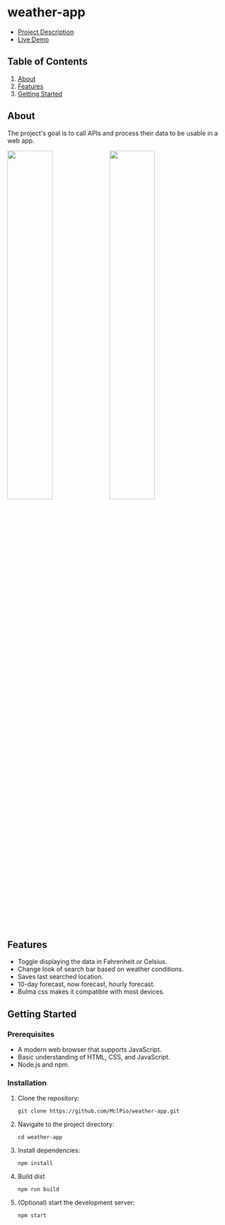 # weather-app

- [Project Description](https://www.theodinproject.com/lessons/javascript-weather-app)
- [Live Demo](https://www.michaelpious.com/weather-app/)

## Table of Contents

1. [About](#about)
1. [Features](#features)
1. [Getting Started](#getting-started)

## About

The project's goal is to call APIs and process their data to be usable in a web app.

<p float="left">
  <img src="https://github.com/user-attachments/assets/d5e294cd-943b-4928-ada6-ef241c4f61bb" width="45%" />
  <img src="https://github.com/user-attachments/assets/ee0862fb-d1a0-40ed-8790-ac1a81e46e20" width="45%" /> 
</p>

## Features

- Toggle displaying the data in Fahrenheit or Celsius.
- Change look of search bar based on weather conditions.
- Saves last searched location.
- 10-day forecast, now forecast, hourly forecast.
- Bulma css makes it compatible with most devices.

## Getting Started

### Prerequisites

- A modern web browser that supports JavaScript.
- Basic understanding of HTML, CSS, and JavaScript.
- Node.js and npm.

### Installation

1. Clone the repository:
   ```
   git clone https://github.com/MclPio/weather-app.git
   ```
2. Navigate to the project directory:
   ```
   cd weather-app
   ```
3. Install dependencies:
   ```
   npm install
   ```
4. Build dist
   ```
   npm run build
   ```
5. (Optional) start the development server:
   ```
   npm start
   ```
